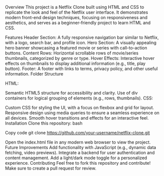 Overview
This project is a Netflix Clone built using HTML and CSS to replicate the look and feel of the Netflix user interface. It demonstrates modern front-end design techniques, focusing on responsiveness and aesthetics, and serves as a beginner-friendly project to learn HTML and CSS.

Features
Header Section: A fully responsive navigation bar similar to Netflix, with a logo, search bar, and profile icon.
Hero Section: A visually appealing hero banner showcasing a featured movie or series with call-to-action buttons.
Content Rows: Horizontal scrollable rows of movie/series thumbnails, categorized by genre or type.
Hover Effects: Interactive hover effects on thumbnails to display additional information (e.g., title, play button).
Footer: A footer with links to terms, privacy policy, and other useful information.
Folder Structure


HTML:

Semantic HTML5 structure for accessibility and clarity.
Use of div containers for logical grouping of elements (e.g., rows, thumbnails).
CSS:

Custom CSS for styling the UI, with a focus on flexbox and grid for layout.
Responsive design using media queries to ensure a seamless experience on all devices.
Smooth hover transitions and effects for an interactive feel.
Installation
Clone this repository:
bash

Copy code
git clone https://github.com/your-username/netflix-clone.git  

Open the index.html file in any modern web browser to view the project.
Future Improvements
Add functionality with JavaScript (e.g., dynamic data fetching, video previews).
Integrate a backend for user authentication and content management.
Add a light/dark mode toggle for a personalized experience.
Contributing
Feel free to fork this repository and contribute! Make sure to create a pull request for review.
